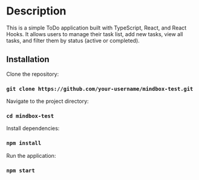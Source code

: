 # Description

This is a simple ToDo application built with TypeScript, React, and React Hooks. It allows users to manage their task list, add new tasks, view all tasks, and filter them by status (active or completed).

## Installation
Clone the repository:
### `git clone https://github.com/your-username/mindbox-test.git`

Navigate to the project directory:
### `cd mindbox-test`

Install dependencies:
### `npm install`

Run the application:
### `npm start`
